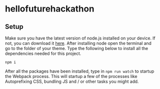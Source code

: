 # hellofuturehackathon

## Setup

Make sure you have the latest version of node.js installed on your device. If not, you can download it [here](https://nodejs.org/en/).
After installing node open the terminal and go to the folder of your theme.
Type the following below to install all the dependencies needed for this project.

```
npm i
```

After all the packages have been installed, type in `npm run watch` to startup the Webpack process.
This will startup a few of the processes like Autoprefixing CSS, bundling JS and / or other tasks you might add.
